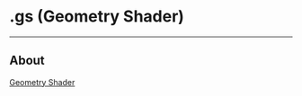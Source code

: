 # .gs (Geometry Shader)

___

## About

[Geometry Shader](https://www.khronos.org/opengl/wiki/Geometry_Shader)
